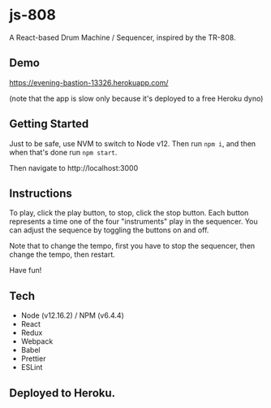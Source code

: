 # js-808

A React-based Drum Machine / Sequencer, inspired by the TR-808.

## Demo

https://evening-bastion-13326.herokuapp.com/

(note that the app is slow only because it's deployed to a free Heroku dyno)

## Getting Started

Just to be safe, use NVM to switch to Node v12. Then run `npm i`, and then when that's done run `npm start`.

Then navigate to http://localhost:3000

## Instructions

To play, click the play button, to stop, click the stop button.
Each button represents a time one of the four "instruments" play in the sequencer. You can adjust the sequence by toggling the buttons on and off.

Note that to change the tempo, first you have to stop the sequencer, then change the tempo, then restart.

Have fun!

## Tech

- Node (v12.16.2) / NPM (v6.4.4)
- React
- Redux
- Webpack
- Babel
- Prettier
- ESLint

## Deployed to Heroku.
